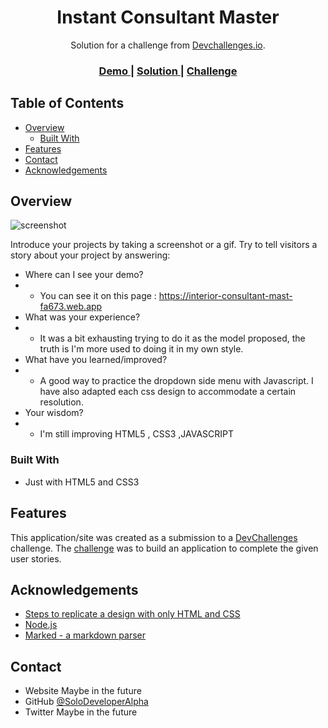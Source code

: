 <!-- Please update value in the {}  -->

<h1 align="center">Instant Consultant Master</h1>

<div align="center">
   Solution for a challenge from  <a href="http://devchallenges.io" target="_blank">Devchallenges.io</a>.
</div>

<div align="center">
  <h3>
    <a href="https://interior-consultant-mast-fa673.web.app">
      Demo
    </a>
    <span> | </span>
    <a href="https://devchallenges.io/solutions/JOp75PV4wfL4yoBmGL5n">
      Solution
    </a>
    <span> | </span>
    <a href="https://devchallenges.io/challenges/Jymh2b2FyebRTUljkNcb">
      Challenge
    </a>
  </h3>
</div>

<!-- TABLE OF CONTENTS -->

## Table of Contents

- [Overview](#overview)
  - [Built With](#built-with)
- [Features](#features)
- [Contact](#contact)
- [Acknowledgements](#acknowledgements)

<!-- OVERVIEW -->

## Overview

![screenshot](https://firebasestorage.googleapis.com/v0/b/interior-consultant-mast-fa673.appspot.com/o/instant_consult.png?alt=media&token=1991a0c2-e284-4333-8500-ebc2233c0ec4)

Introduce your projects by taking a screenshot or a gif. Try to tell visitors a story about your project by answering:

- Where can I see your demo?
- * You can see it on this page : https://interior-consultant-mast-fa673.web.app
- What was your experience?
- * It was a bit exhausting trying to do it as the model proposed, the truth is I'm more used to doing it in my own style.
- What have you learned/improved?
- * A good way to practice the dropdown side menu with Javascript. I have also adapted each css design to accommodate a certain resolution.
- Your wisdom? 
- * I'm still improving HTML5 , CSS3 ,JAVASCRIPT

### Built With

<!-- This section should list any major frameworks that you built your project using. Here are a few examples.-->

- Just with HTML5 and CSS3

## Features

<!-- List the features of your application or follow the template. Don't share the figma file here :) -->

This application/site was created as a submission to a [DevChallenges](https://devchallenges.io/challenges) challenge. The [challenge](https://devchallenges.io/challenges/Jymh2b2FyebRTUljkNcb) was to build an application to complete the given user stories.

## Acknowledgements

<!-- This section should list any articles or add-ons/plugins that helps you to complete the project. This is optional but it will help you in the future. For exmpale -->

- [Steps to replicate a design with only HTML and CSS](https://devchallenges-blogs.web.app/how-to-replicate-design/)
- [Node.js](https://nodejs.org/)
- [Marked - a markdown parser](https://github.com/chjj/marked)

## Contact

- Website Maybe in the future
- GitHub [@SoloDeveloperAlpha](https://github.com/SoloDeveloperAlpha)
- Twitter Maybe in the future
